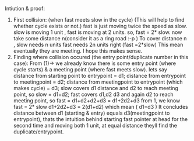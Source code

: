 Intiution & proof:
1. First collision: (when fast meets slow in the cycle) (This will help to find whether cycle exists or not.)
fast is just moving twice the speed as slow. slow is moving 1 unit , fast is moving at 2 units. so, fast = 2* slow.  now take some distance n(consider it as a ring road :-p )
To cover distance n , slow needs n units
fast needs 2n units right (fast =2*slow)
This mean eventually they are meeting. I hope this makes sense.
2. Finding where collision occured (the entry point/duplicate number in this case):
From (1)-> we already know there is some entry point (where cycle starts) & a meeting point (where fast meets slow).
lets say distance from starting point to entrypoint = d1;
distance from entrypoint to meetingpoint = d2;
distance from meetingpoint to entrypoint (which makes cycle) = d3;
slow covers d1 distance and d2 to reach meeting point, so slow = d1+d2;
fast covers d1,d2 d3 and again d2 to reach meeting point, so fast = d1+d2+d2+d3 = d1+2d2+d3
from 1, we know fast = 2* slow
d1+2d2+d3 = 2(d1+d2) which mean ( d1=d3 )
It concludes distance between d1 (starting & entry) equals d3(meetingpoint to entrypoint), thats the intuition behind starting fast pointer at head for the second time and moving both 1 unit, at equal distance theyll find the duplicate/entrypoint.